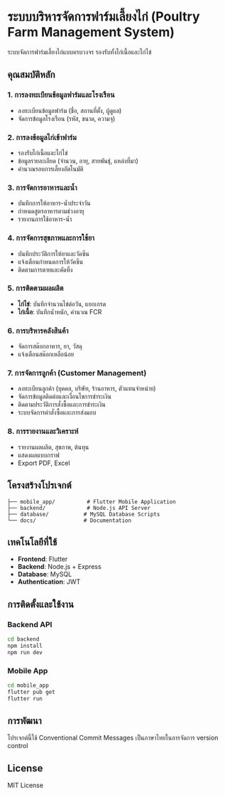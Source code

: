 # ระบบบริหารจัดการฟาร์มเลี้ยงไก่ (Poultry Farm Management System)

ระบบจัดการฟาร์มเลี้ยงไก่แบบครบวงจร รองรับทั้งไก่เนื้อและไก่ไข่

## คุณสมบัติหลัก

### 1. การลงทะเบียนข้อมูลฟาร์มและโรงเรือน
- ลงทะเบียนข้อมูลฟาร์ม (ชื่อ, สถานที่ตั้ง, ผู้ดูแล)
- จัดการข้อมูลโรงเรือน (รหัส, ขนาด, ความจุ)

### 2. การลงข้อมูลไก่เข้าฟาร์ม
- รองรับไก่เนื้อและไก่ไข่
- ข้อมูลรายละเอียด (จำนวน, อายุ, สายพันธุ์, แหล่งที่มา)
- คำนวณรอบการเลี้ยงอัตโนมัติ

### 3. การจัดการอาหารและน้ำ
- บันทึกการให้อาหาร-น้ำประจำวัน
- กำหนดสูตรอาหารตามช่วงอายุ
- รายงานการใช้อาหาร-น้ำ

### 4. การจัดการสุขภาพและการใช้ยา
- บันทึกประวัติการให้ยาและวัคซีน
- แจ้งเตือนกำหนดการให้วัคซีน
- ติดตามการตายและคัดทิ้ง

### 5. การติดตามผลผลิต
- **ไก่ไข่**: บันทึกจำนวนไข่ต่อวัน, แยกเกรด
- **ไก่เนื้อ**: บันทึกน้ำหนัก, คำนวณ FCR

### 6. การบริหารคลังสินค้า
- จัดการสต๊อกอาหาร, ยา, วัสดุ
- แจ้งเตือนสต๊อกเหลือน้อย

### 7. การจัดการลูกค้า (Customer Management)
- ลงทะเบียนลูกค้า (บุคคล, บริษัท, ร้านอาหาร, ตัวแทนจำหน่าย)
- จัดการข้อมูลติดต่อและเงื่อนไขการชำระเงิน
- ติดตามประวัติการสั่งซื้อและการชำระเงิน
- ระบบจัดการคำสั่งซื้อและการส่งมอบ

### 8. การรายงานและวิเคราะห์
- รายงานผลผลิต, สุขภาพ, ต้นทุน
- แสดงผลแบบกราฟ
- Export PDF, Excel

## โครงสร้างโปรเจกต์

```
├── mobile_app/          # Flutter Mobile Application
├── backend/             # Node.js API Server
├── database/           # MySQL Database Scripts
└── docs/               # Documentation
```

## เทคโนโลยีที่ใช้

- **Frontend**: Flutter
- **Backend**: Node.js + Express
- **Database**: MySQL
- **Authentication**: JWT

## การติดตั้งและใช้งาน

### Backend API
```bash
cd backend
npm install
npm run dev
```

### Mobile App
```bash
cd mobile_app
flutter pub get
flutter run
```

## การพัฒนา

โปรเจกต์นี้ใช้ Conventional Commit Messages เป็นภาษาไทยในการจัดการ version control

## License

MIT License
